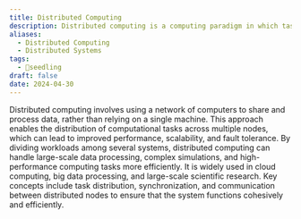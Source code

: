 ```yaml
---
title: Distributed Computing
description: Distributed computing is a computing paradigm in which tasks are divided among multiple computers or nodes within a network, enabling parallel processing and scalability, and facilitating the execution of complex computations and data processing tasks across distributed systems.
aliases:
  - Distributed Computing
  - Distributed Systems
tags:
  - 🌱seedling
draft: false
date: 2024-04-30
---
```


Distributed computing involves using a network of computers to share and process data, rather than relying on a single machine. This approach enables the distribution of computational tasks across multiple nodes, which can lead to improved performance, scalability, and fault tolerance. By dividing workloads among several systems, distributed computing can handle large-scale data processing, complex simulations, and high-performance computing tasks more efficiently. It is widely used in cloud computing, big data processing, and large-scale scientific research. Key concepts include task distribution, synchronization, and communication between distributed nodes to ensure that the system functions cohesively and efficiently.